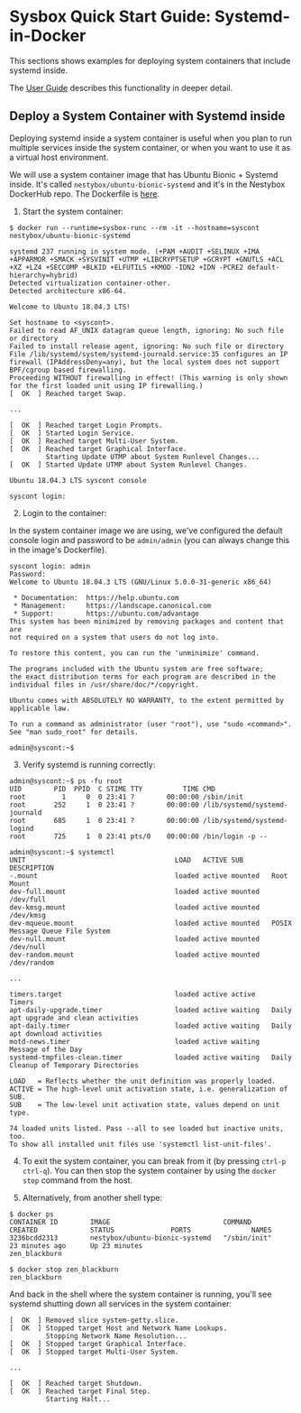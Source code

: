 # Sysbox Quick Start Guide: Systemd-in-Docker

This sections shows examples for deploying system containers that include
systemd inside.

The [User Guide](../user-guide/systemd.md) describes this functionality in
deeper detail.

## Deploy a System Container with Systemd inside

Deploying systemd inside a system container is useful when you plan to
run multiple services inside the system container, or when you want to
use it as a virtual host environment.

We will use a system container image that has Ubuntu Bionic + Systemd
inside. It's called `nestybox/ubuntu-bionic-systemd` and it's in the
Nestybox DockerHub repo. The Dockerfile is
[here](https://github.com/nestybox/dockerfiles/blob/main/ubuntu-bionic-systemd/Dockerfile).

1) Start the system container:

```console
$ docker run --runtime=sysbox-runc --rm -it --hostname=syscont nestybox/ubuntu-bionic-systemd

systemd 237 running in system mode. (+PAM +AUDIT +SELINUX +IMA +APPARMOR +SMACK +SYSVINIT +UTMP +LIBCRYPTSETUP +GCRYPT +GNUTLS +ACL +XZ +LZ4 +SECCOMP +BLKID +ELFUTILS +KMOD -IDN2 +IDN -PCRE2 default-hierarchy=hybrid)
Detected virtualization container-other.
Detected architecture x86-64.

Welcome to Ubuntu 18.04.3 LTS!

Set hostname to <syscont>.
Failed to read AF_UNIX datagram queue length, ignoring: No such file or directory
Failed to install release agent, ignoring: No such file or directory
File /lib/systemd/system/systemd-journald.service:35 configures an IP firewall (IPAddressDeny=any), but the local system does not support BPF/cgroup based firewalling.
Proceeding WITHOUT firewalling in effect! (This warning is only shown for the first loaded unit using IP firewalling.)
[  OK  ] Reached target Swap.

...

[  OK  ] Reached target Login Prompts.
[  OK  ] Started Login Service.
[  OK  ] Reached target Multi-User System.
[  OK  ] Reached target Graphical Interface.
         Starting Update UTMP about System Runlevel Changes...
[  OK  ] Started Update UTMP about System Runlevel Changes.

Ubuntu 18.04.3 LTS syscont console

syscont login:
```

2) Login to the container:

In the system container image we are using, we've configured the
default console login and password to be `admin/admin` (you can always
change this in the image's Dockerfile).

```console
syscont login: admin
Password:
Welcome to Ubuntu 18.04.3 LTS (GNU/Linux 5.0.0-31-generic x86_64)

 * Documentation:  https://help.ubuntu.com
 * Management:     https://landscape.canonical.com
 * Support:        https://ubuntu.com/advantage
This system has been minimized by removing packages and content that are
not required on a system that users do not log into.

To restore this content, you can run the 'unminimize' command.

The programs included with the Ubuntu system are free software;
the exact distribution terms for each program are described in the
individual files in /usr/share/doc/*/copyright.

Ubuntu comes with ABSOLUTELY NO WARRANTY, to the extent permitted by
applicable law.

To run a command as administrator (user "root"), use "sudo <command>".
See "man sudo_root" for details.

admin@syscont:~$
```

3) Verify systemd is running correctly:

```console
admin@syscont:~$ ps -fu root
UID        PID  PPID  C STIME TTY          TIME CMD
root         1     0  0 23:41 ?        00:00:00 /sbin/init
root       252     1  0 23:41 ?        00:00:00 /lib/systemd/systemd-journald
root       685     1  0 23:41 ?        00:00:00 /lib/systemd/systemd-logind
root       725     1  0 23:41 pts/0    00:00:00 /bin/login -p --

admin@syscont:~$ systemctl
UNIT                                     LOAD   ACTIVE SUB       DESCRIPTION
-.mount                                  loaded active mounted   Root Mount
dev-full.mount                           loaded active mounted   /dev/full
dev-kmsg.mount                           loaded active mounted   /dev/kmsg
dev-mqueue.mount                         loaded active mounted   POSIX Message Queue File System
dev-null.mount                           loaded active mounted   /dev/null
dev-random.mount                         loaded active mounted   /dev/random

...

timers.target                            loaded active active    Timers
apt-daily-upgrade.timer                  loaded active waiting   Daily apt upgrade and clean activities
apt-daily.timer                          loaded active waiting   Daily apt download activities
motd-news.timer                          loaded active waiting   Message of the Day
systemd-tmpfiles-clean.timer             loaded active waiting   Daily Cleanup of Temporary Directories

LOAD   = Reflects whether the unit definition was properly loaded.
ACTIVE = The high-level unit activation state, i.e. generalization of SUB.
SUB    = The low-level unit activation state, values depend on unit type.

74 loaded units listed. Pass --all to see loaded but inactive units, too.
To show all installed unit files use 'systemctl list-unit-files'.
```

4) To exit the system container, you can break from it (by pressing `ctrl-p
   ctrl-q`). You can then stop the system container by using the `docker stop`
   command from the host.

5) Alternatively, from another shell type:

```console
$ docker ps
CONTAINER ID        IMAGE                            COMMAND             CREATED             STATUS              PORTS               NAMES
3236bcdd2313        nestybox/ubuntu-bionic-systemd   "/sbin/init"        23 minutes ago      Up 23 minutes                           zen_blackburn

$ docker stop zen_blackburn
zen_blackburn
```

And back in the shell where the system container is running, you'll
see systemd shutting down all services in the system container:

```console
[  OK  ] Removed slice system-getty.slice.
[  OK  ] Stopped target Host and Network Name Lookups.
         Stopping Network Name Resolution...
[  OK  ] Stopped target Graphical Interface.
[  OK  ] Stopped target Multi-User System.

...

[  OK  ] Reached target Shutdown.
[  OK  ] Reached target Final Step.
         Starting Halt...
```
